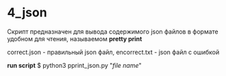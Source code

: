 # 4_json

Скрипт предназначен для вывода содержимого json файлов в формате удобном для чтения, называемом **pretty print**

correct.json - правильный json файл,
encorrect.txt - json файл с ошибкой

**run script**
$ python3 pprint_json.py "_file name_"